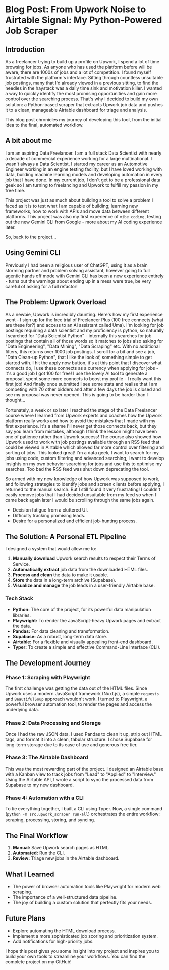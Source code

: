 # Blog Post: From Upwork Noise to Airtable Signal: My Python-Powered Job Scraper

## Introduction

As a freelancer trying to build up a profile on Upwork, I spend a lot of time browsing for jobs. As anyone who has used the platform before will be aware, there are 1000s of jobs and a lot of competition. I found myself frustrated with the platform's interface. Sifting through countless unsuitable job postings, many that I'd already viewed in a previous sitting, to find the needles in the haystack was a daily time sink and motivation killer. I wanted a way to quickly identify the most promising opportunities and gain more control over the searching process. That's why I decided to build my own solution: a Python-based scraper that extracts Upwork job data and pushes it to a clean, manageable Airtable dashboard for triage and analysis.

This blog post chronicles my journey of developing this tool, from the initial idea to the final, automated workflow.

## A bit about me

I am an aspiring Data Freelancer. I am a full stack Data Scientist with nearly a decade of commercial experience working for a large multinational. I wasn't always a Data Scientist, I started my career as an Automotive Engineer working in an engine testing facility, but I have loved working with data, building machine learning models and developing automation in every job that I have done. In my current job, I don't get to be a professional data geek so I am turning to freelancing and Upwork to fulfill my passion in my free time.

This project was just as much about building a tool to solve a problem I faced as it is to test what I am capable of building; learning new frameworks, how to work with APIs and move data between different platforms. This project was also my first experience of `vibe coding`, testing out the new Gemini CLI from Google - more about my AI coding experience later.

So, back to the project...
## Using Gemini CLI
Previously I had been a religious user of ChatGPT, using it as a brain storming partner and problem solving assistant, however going to full agentic hands off mode with Gemini CLI has been a new experience entirely - turns out the warnings about ending up in a mess were true, be very careful of asking for a full refactor!

## The Problem: Upwork Overload

As a newbie, Upwork is incredibly daunting. Here's how my first experience went - 
I sign up for the free trial of Freelancer Plus (100 free connects (what are these for?) and access to an AI assistant called Uma). I'm looking for job postings requiring a data scientist and my proficiency is python, so naturally I searched for "Data Scientist Python" - internally this searches for job postings that contain all of those words so it matches to jobs also asking for "Data Engineering", "Data Mining", "Data Scraping" etc. With no additional filters, this returns over 1000 job postings. I scroll for a bit and see a job, "Data Clean-up Python", that I like the look of, something simple to get started with. I hit the apply now button, it's at this point that I discover what connects do, I use these connects as a currency when applying for jobs - it's a good job I got 100 for free! I use the lovely AI tool to generate a proposal, spent some more connects to boost my profile - I really want this first job! And finally once submitted I see some stats and realise that I am competing with 70 other bidders and after a few days the job is closed and see my proposal was never opened. This is going to be harder than I thought...

Fortunately, a week or so later I reached the stage of the Data Freelancer course where I learned from Upwork experts and coaches how the Upwork platform really works and how to avoid the mistakes that I made with my first experience. It's a shame I'll never get those connects back, but they say you learn from mistakes, although I think the lesson might have been one of patience rather than Upwork success! The course also showed how Upwork used to work with job postings available through an RSS feed that could be viewed in Airtable which allowed far more control over filtering and sorting of jobs. This looked great! I'm a data geek, I want to search for my jobs using code, custom filtering and advanced searching, I want to develop insights on my own behavior searching for jobs and use this to optimise my searches. Too bad the RSS feed was shut down deprecating the tool.

So armed with my new knowledge of how Upwork was supposed to work, and following strategies to identify jobs and screen clients before applying, I returned to the manual search. But I still found it very frustrating! I couldn't easily remove jobs that I had decided unsuitable from my feed so when I came back again later I would be scrolling through the same jobs again.

*   Decision fatigue from a cluttered UI.
*   Difficulty tracking promising leads.
*   Desire for a personalized and efficient job-hunting process.

## The Solution: A Personal ETL Pipeline

I designed a system that would allow me to:

1.  **Manually download** Upwork search results to respect their Terms of Service.
2.  **Automatically extract** job data from the downloaded HTML files.
3.  **Process and clean** the data to make it usable.
4.  **Store** the data in a long-term archive (Supabase).
5.  **Visualize and manage** the job leads in a user-friendly Airtable base.

### Tech Stack

*   **Python:** The core of the project, for its powerful data manipulation libraries.
*   **Playwright:** To render the JavaScript-heavy Upwork pages and extract the data.
*   **Pandas:** For data cleaning and transformation.
*   **Supabase:** As a robust, long-term data store.
*   **Airtable:** For a flexible and visually appealing front-end dashboard.
*   **Typer:** To create a simple and effective Command-Line Interface (CLI).

## The Development Journey

### Phase 1: Scraping with Playwright

The first challenge was getting the data out of the HTML files. Since Upwork uses a modern JavaScript framework (Nuxt.js), a simple `requests` and `BeautifulSoup` approach wouldn't work. I turned to Playwright, a powerful browser automation tool, to render the pages and access the underlying data.

### Phase 2: Data Processing and Storage

Once I had the raw JSON data, I used Pandas to clean it up, strip out HTML tags, and format it into a clean, tabular structure. I chose Supabase for long-term storage due to its ease of use and generous free tier.

### Phase 3: The Airtable Dashboard

This was the most rewarding part of the project. I designed an Airtable base with a Kanban view to track jobs from "Lead" to "Applied" to "Interview." Using the Airtable API, I wrote a script to sync the processed data from Supabase to my new dashboard.

### Phase 4: Automation with a CLI

To tie everything together, I built a CLI using Typer. Now, a single command (`python -m src.upwork_scraper run-all`) orchestrates the entire workflow: scraping, processing, storing, and syncing.

## The Final Workflow

1.  **Manual:** Save Upwork search pages as HTML.
2.  **Automated:** Run the CLI.
3.  **Review:** Triage new jobs in the Airtable dashboard.

## What I Learned

*   The power of browser automation tools like Playwright for modern web scraping.
*   The importance of a well-structured data pipeline.
*   The joy of building a custom solution that perfectly fits your needs.

## Future Plans

*   Explore automating the HTML download process.
*   Implement a more sophisticated job scoring and prioritization system.
*   Add notifications for high-priority jobs.

I hope this post gives you some insight into my project and inspires you to build your own tools to streamline your workflows. You can find the complete project on my GitHub!

